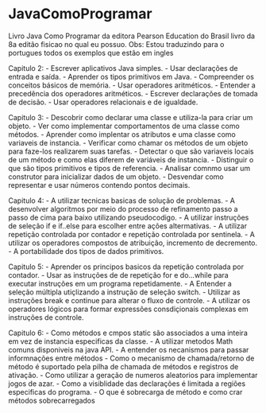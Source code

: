 # JavaComoProgramar
 Livro Java Como Programar da editora Pearson Education do Brasil livro da 8a editão fisicao no qual eu possuo.
 Obs: Estou traduzindo para o portugues todos os exemplos que estão em ingles

 Capitulo 2: - Escrever aplicativos Java simples.
             - Usar declarações de entrada e saída.
             - Aprender os tipos primitivos em Java.
             - Compreender os conceitos básicos de memória.
             - Usar operadores aritméticos.
             - Entender a precedência dos operadores aritméticos.
             - Escrever declarações de tomada de decisão.
             - Usar operadores relacionais e de igualdade.

 Capitulo 3: - Descobrir como declarar uma classe e utiliza-la para criar um objeto.
             - Ver como implementar comportamentos de uma classe como métodos.
             - Aprender como implentar os atributos e uma classe como variaveis de instancia.
             - Verificar como chamar os métodos de um objeto para faze-los realizarem suas tarefas.
             - Detectar o que são variaveis locais de um método e como  elas diferem de variáveis de instancia.
             - Distinguir o que são tipos primitivos e tipos de referencia.
             - Analisar comnmo usar um construtor para inicializar dados de um objeto.
             - Desvendar como representar e usar números contendo pontos decimais.

 Capitulo 4: - A utilizar tecnicas basicas de solução de problemas.
             - A desenvolver algoritmos por meio do processo de refinamento passo a passo de cima para baixo utilizando pseudocodigo.
             - A utilizar instruções de seleção if e if..else para escolher entre ações altermativas.
             - A utilizar repetição controlada por contador e repetição controlada por sentinela.
             - A utilizar os operadores compostos de atribuição, incremento de decremento.
             - A portabilidade dos tipos de dados primitivos.

 Capitulo 5: - Aprender os principos basicos da repetição controlada
               por contador.
             - Usar as instruções de de repetição for e do...while para executar instruções em um programa repetidamente.
             - A Entender a seleção múltipla utiçlizando a instrução de seleção switch.
             - Utilizar as instruções break e continue para alterar o fluxo de controle.
             - A utilizar os operadores lógicos para formar expressões consdiçionais complexas em instruções de controle.

 Capitulo 6: - Como métodos e cmpos static são 
               associados a uma inteira em vez de instancia especificas da classe.
             - A utilizar metodos Math comuns disponiveis na java API.
             - A entender os necanismos para passar informnações entre métodos
             - Como o mecanismo de chamada/retorno de método é suportado pela pilha de chamada de métodos e registros de ativação.
             - Como utilizar a geração de numeros aleatorios para implementar jogos de azar.
             - Como a visiblidade das declarações é limitada a regiões especificas do programa.
             - O que é sobrecarga de método e como crar métodos sobrecarregados     

                                                  
